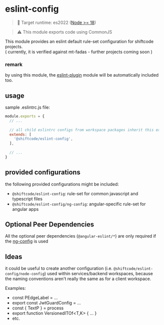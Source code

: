 # eslint-config

> 🎯 Target runtime: es2022 ([Node >= 18](https://node.green/#ES2022))

> ⚠️ This module exports code using CommonJS

This module provides an eslint default rule-set configuration for shiftcode projects.\
( currently, it is verified against mt-fadas - further projects coming soon )

### remark

by using this module, the [eslint-plugin](../eslint-plugin) module will be automatically included too.

## usage

sample .eslintrc.js file:

```javascript
module.exports = {
  // ...
    
  // all child eslintrc configs from workspace packages inherit this extension
  extends: [
    '@shiftcode/eslint-config',
  ],
  
  // ...
}
```

## provided configurations

the following provided configurations might be included:

- ``@shiftcode/eslint-config``: rule-set for common javascript and typescript files
- ``@shiftcode/eslint-config/ng-config``: angular-specific rule-set for angular apps

## Optional Peer Dependencies
All the optional peer dependencies (`@angular-eslint/*`) are only required if the [ng-config](./src/ng-config/index.ts)
is used

## Ideas

it could be useful to create another configuration (i.e. ``@shiftcode/eslint-config/node-config``)
used within services/backend workspaces, because the naming conventions aren't really the same as for a client workspace.

Examples:
- const PEdgeLabel = ...
- export const JwtGuardConfig = ...
- const { TextP } = process
- export function VersionedITOf<T,K> { ... }
- etc.
